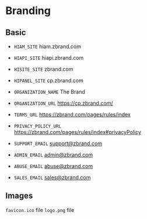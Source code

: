 # Branding

## Basic

- `HIAM_SITE` hiam.zbrand.com
- `HIAPI_SITE` hiapi.zbrand.com
- `HISITE_SITE` zbrand.com
- `HIPANEL_SITE` cp.zbrand.com

- `ORGANIZATION_NAME` The Brand
- `ORGANIZATION_URL` https://cp.zbrand.com/
- `TERMS_URL` https://zbrand.com/pages/rules/index
- `PRIVACY_POLICY_URL` https://zbrand.com/pages/rules/index#privacyPolicy

- `SUPPORT_EMAIL` support@zbrand.com
- `ADMIN_EMAIL` admin@zbrand.com
- `ABUSE_EMAIL` abuse@zbrand.com
- `SALES_EMAIL` sales@zbrand.com

## Images

`favicon.ico` file
`logo.png` file
